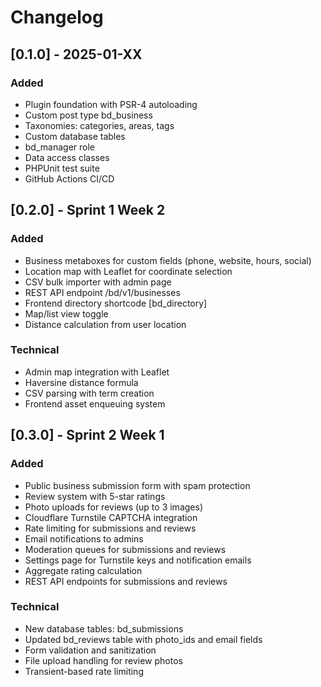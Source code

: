 # Changelog

## [0.1.0] - 2025-01-XX

### Added
- Plugin foundation with PSR-4 autoloading
- Custom post type bd_business
- Taxonomies: categories, areas, tags
- Custom database tables
- bd_manager role
- Data access classes
- PHPUnit test suite
- GitHub Actions CI/CD

## [0.2.0] - Sprint 1 Week 2

### Added
- Business metaboxes for custom fields (phone, website, hours, social)
- Location map with Leaflet for coordinate selection
- CSV bulk importer with admin page
- REST API endpoint /bd/v1/businesses
- Frontend directory shortcode [bd_directory]
- Map/list view toggle
- Distance calculation from user location

### Technical
- Admin map integration with Leaflet
- Haversine distance formula
- CSV parsing with term creation
- Frontend asset enqueuing system

## [0.3.0] - Sprint 2 Week 1

### Added
- Public business submission form with spam protection
- Review system with 5-star ratings
- Photo uploads for reviews (up to 3 images)
- Cloudflare Turnstile CAPTCHA integration
- Rate limiting for submissions and reviews
- Email notifications to admins
- Moderation queues for submissions and reviews
- Settings page for Turnstile keys and notification emails
- Aggregate rating calculation
- REST API endpoints for submissions and reviews

### Technical
- New database tables: bd_submissions
- Updated bd_reviews table with photo_ids and email fields
- Form validation and sanitization
- File upload handling for review photos
- Transient-based rate limiting

